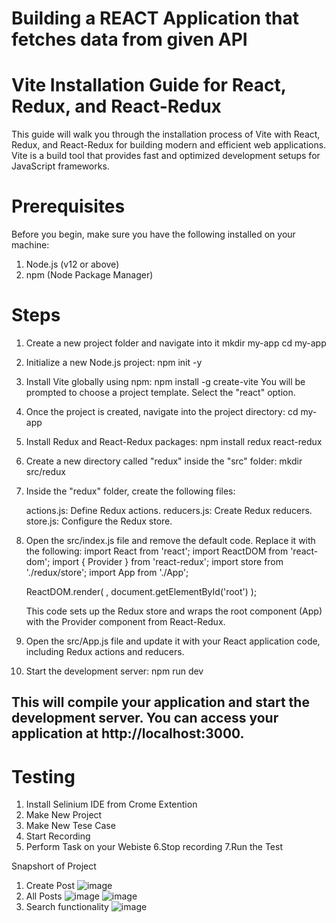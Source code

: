 # Building a REACT Application that fetches data from given API
# Vite Installation Guide for React, Redux, and React-Redux

 This guide will walk you through the installation process of Vite with React, Redux, and React-Redux for building modern and efficient web applications.  Vite is a build tool that provides fast and optimized development setups for JavaScript frameworks.

# Prerequisites

Before you begin, make sure you have the following installed on your machine:
1. Node.js (v12 or above)
2. npm (Node Package Manager)

# Steps

1. Create a new project folder and navigate into it
   mkdir my-app
   cd my-app
2. Initialize a new Node.js project:
   npm init -y
3. Install Vite globally using npm:
   npm install -g create-vite
   You will be prompted to choose a project template. Select the "react" option.
4. Once the project is created, navigate into the project directory:
   cd my-app
5. Install Redux and React-Redux packages:
   npm install redux react-redux
7. Create a new directory called "redux" inside the "src" folder:
   mkdir src/redux
8. Inside the "redux" folder, create the following files:

    actions.js: Define Redux actions.
    reducers.js: Create Redux reducers.
    store.js: Configure the Redux store.

9. Open the src/index.js file and remove the default code. Replace it with the following:
   import React from 'react';
   import ReactDOM from 'react-dom';
   import { Provider } from 'react-redux';
   import store from './redux/store';
   import App from './App';

   ReactDOM.render(
     <Provider store={store}>
       <App />
     </Provider>,
     document.getElementById('root')
   );

    This code sets up the Redux store and wraps the root component (App) with the Provider component from React-Redux.
10. Open the src/App.js file and update it with your React application code, including Redux actions and reducers.
   
11. Start the development server:
     npm run dev

## This will compile your application and start the development server. You can access your application at http://localhost:3000.


#  Testing 
 1. Install Selinium IDE from Crome Extention
 2.  Make New Project
 3.  Make New Tese Case
 4.  Start Recording
 5. Perform Task on your Webiste
 6.Stop recording
 7.Run the Test
 

Snapshort of Project
1. Create Post
![image](https://github.com/saurav-ux/sauravtask7/assets/72144149/5016ab12-dbd0-4862-b2aa-8d7a32397cea)
2. All Posts
![image](https://github.com/saurav-ux/sauravtask7/assets/72144149/2c5f3da3-bc1d-45ce-a780-98b14936d4c1)
![image](https://github.com/saurav-ux/sauravtask7/assets/72144149/1d1bce0d-6d48-4439-8579-af232bf7880b)
3. Search functionality
![image](https://github.com/saurav-ux/sauravtask7/assets/72144149/65e299a4-ad6b-45fe-a1b2-74ef2582a293)


